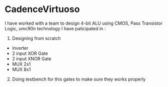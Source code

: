 # CadenceVirtuoso
I have worked with a team to design 4-bit ALU using CMOS, Pass Transistor Logic, umc90n technology
I have paticipated in :
1. Designing from scratch
  - Inverter
  - 2 input XOR Gate
  - 2 input XNOR Gate
  - MUX 2x1
  - MUX 8x1
2. Doing testbench for this gates to make sure they works properly
